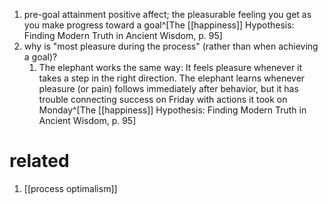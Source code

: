 1. pre-goal attainment positive affect; the pleasurable feeling you get as you make progress toward a goal^[The [[happiness]] Hypothesis: Finding Modern Truth in Ancient Wisdom, p. 95]
2. why is "most pleasure during the process" (rather than when achieving a goal)?
	1. The elephant works the same way: It feels pleasure whenever it takes a step in the right direction. The elephant learns whenever pleasure (or pain) follows immediately after behavior, but it has trouble connecting success on Friday with actions it took on Monday^[The [[happiness]] Hypothesis: Finding Modern Truth in Ancient Wisdom, p. 95]
# related
1. [[process optimalism]]